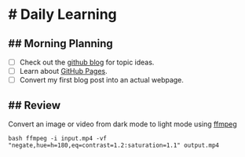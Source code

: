 <h1># Daily Learning</h1>
<h2>## Morning Planning</h2>

- [ ] Check out the [github blog](https://github.blog/) for topic ideas.
- [ ] Learn about [GitHub Pages](https://skills.github.com/#first-day-on-github).
- [ ] Convert my first blog post into an actual webpage.
<h2>## Review</h2>

Convert an image or video from dark mode to light mode using [ffmpeg](https://www.ffmpeg.org)

`bash
ffmpeg -i input.mp4 -vf "negate,hue=h=180,eq=contrast=1.2:saturation=1.1" output.mp4
`
